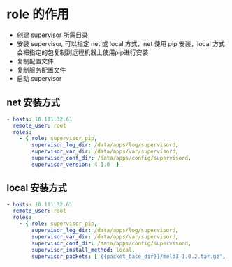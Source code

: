 # role 的作用
* 创建 supervisor 所需目录
* 安装 supervisor, 可以指定 net 或 local 方式，net 使用 pip 安装，local 方式会把指定的包复制到远程机器上使用pip进行安装
* 复制配置文件
* 复制服务配置文件
* 启动 supervisor


## net 安装方式
```yaml
- hosts: 10.111.32.61
  remote_user: root
  roles:
    - { role: supervisor_pip, 
        supervisor_log_dir: /data/apps/log/supervisord, 
        supervisor_var_dir: /data/apps/var/supervisord,
        supervisor_conf_dir: /data/apps/config/supervisord,
        supervisor_version: 4.1.0  }
```

## local 安装方式
```yaml
- hosts: 10.111.32.61
  remote_user: root
  roles:
    - { role: supervisor_pip, 
        supervisor_log_dir: /data/apps/log/supervisord, 
        supervisor_var_dir: /data/apps/var/supervisord,
        supervisor_conf_dir: /data/apps/config/supervisord,
        supervisor_install_method: local,
        supervisor_packets: ['{{packet_base_dir}}/meld3-1.0.2.tar.gz', '{{packet_base_dir}}/supervisor-3.3.5.tar.gz']  }

```
